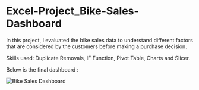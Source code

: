# Excel-Project_Bike-Sales-Dashboard

In this project, I evaluated the bike sales data to understand different factors that are considered by the customers before making a purchase decision.

Skills used: Duplicate Removals, IF Function, Pivot Table, Charts and Slicer.

Below is the final dashboard :

![Bike Sales Dashboard](https://github.com/widyaangely/Excel-Project_Bike-Sales-Dashboard/assets/149513267/a3136270-3f35-4f8d-ac61-5a5085cc69b1)


